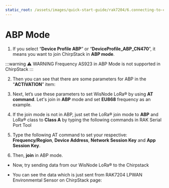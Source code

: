 ```yaml
---
static_root: /assets/images/quick-start-guide/rak7204/6.connecting-to-chirpstack/abp/
---
```

# ABP Mode

1. If you select “**Device Profile  ABP**” or “**DeviceProfile_ABP_CN470**”, it means you want to join ChirpStack in **ABP mode**.

:::warning ⚠️ WARNING
 Frequency AS923 in ABP Mode is not supported in ChirpStack
:::

<rk-img
  :src="`${$frontmatter.static_root}/ezfbaa2iue5jolxhcn5m.png`"
  width="100%"
  figure-number="1"
  caption="Switching to ABP Mode"
/>


2. Then you can see that there are some parameters for ABP in the “**ACTIVATION**” item:
<rk-img
  :src="`${$frontmatter.static_root}/z1ox6hvoa4zwe8cpadz5.png`"
  width="100%"
  figure-number="2"
  caption="ABP Parameters"
/>

3. Next, let’s use these parameters to set WisNode LoRa® by using **AT command**. Let's join in **ABP** mode and set **EU868** frequency as an example.
4. If the join mode is not in ABP, just set the LoRa® join mode to **ABP** and LoRa® class to **Class A** by typing the following commands in RAK Serial Port Tool
<rk-img
  :src="`${$frontmatter.static_root}/z1ox6hvoa4zwe8cpadz5.png`"
  width="100%"
  figure-number="3"
  caption="Setting of LoRaWAN® Mode and Class"
/>

5. Type the following AT command to set your respective: **Frequency/Region**, **Device Address**, **Network Session Key** and **App Session Key**.
<rk-img
  :src="`${$frontmatter.static_root}/lvccenrrczmt4nrtbjya.jpg`"
  width="100%"
  figure-number="4"
  caption="Setting of Frequency and Device Address"
/>

<rk-img
  :src="`${$frontmatter.static_root}/v1mclxe7vemha0yewfyu.jpg`"
  width="100%"
  figure-number="5"
  caption="Setting of Device EUI and Network Session Key"
/>

6. Then, **join** in ABP mode.
<rk-img
  :src="`${$frontmatter.static_root}/pqwlq93vihikp0rgilvi.jpg`"
  width="50%"
  figure-number="6"
  caption="Joining of ABP"
/>

- Now, try sending data from our WisNode LoRa® to the Chirpstack
<rk-img
  :src="`${$frontmatter.static_root}/enenhki5eduvosgktdz8.png`"
  width="50%"
  figure-number="7"
  caption="Sending Data to ChirpStack"
/>

- You can see the data which is just sent from RAK7204 LPWAN Environmental Sensor on ChirpStack page:
<rk-img
  :src="`${$frontmatter.static_root}/haxxnxf1wv5jlzlytakp.png`"
  width="100%"
  figure-number="8"
  caption="Message Status in ChirpStack"
/>


